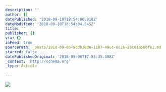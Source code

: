 ```yaml
---
description: ''
author: []
datePublished: '2018-09-10T18:54:06.818Z'
dateModified: '2018-09-10T18:54:04.545Z'
title: ''
publisher: {}
via: {}
inFeed: true
sourcePath: _posts/2018-09-06-9ddb3ede-1187-496c-8626-2ac01a500fe1.md
starred: false
datePublishedOriginal: '2018-09-06T17:53:35.388Z'
_context: 'http://schema.org'
_type: Article

---
```

![](https://the-grid-user-content.s3-us-west-2.amazonaws.com/1a1dedb1-28f4-4924-8c6b-f3cf40aeae20.jpg)